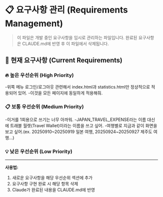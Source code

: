 # 📋 요구사항 관리 (Requirements Management)

> 이 파일은 개발 중인 요구사항을 임시로 관리하는 파일입니다.
> 완료된 요구사항은 CLAUDE.md에 반영 후 이 파일에서 삭제됩니다.

## 📌 현재 요구사항 (Current Requirements)

### 🔥 높은 우선순위 (High Priority)
<!-- 긴급하게 처리해야 할 요구사항들 -->
-위쪽 메뉴 로그인/로그아웃 관련해서 index.html과 statistics.html만 정상적으로 적용되어 있어.
-이것을 모든 페이지에 동일하게 적용해줘.

### 📋 보통 우선순위 (Medium Priority)
<!-- 일반적인 기능 개선 및 추가 요구사항들 -->
-이거를 1회용으로 쓰기는 너무 아까워.
-JAPAN_TRAVEL_EXPENSE라는 이름 대신에 트래블 월렛(Travel Wallet)이라는 이름을 쓰고 싶어.
-여행별로 지금과 같이 화면을 보고 싶어.(ex. 20250910~20250919 일본 여행, 20250924~20250927 제주도 여행...)


### 💡 낮은 우선순위 (Low Priority)
<!-- 나중에 고려해볼 수 있는 요구사항들 -->

---
**사용법:**
1. 새로운 요구사항을 해당 우선순위 섹션에 추가
2. 요구사항 구현 완료 시 해당 항목 삭제
3. Claude가 완료된 내용을 CLAUDE.md에 반영